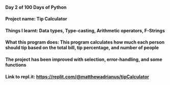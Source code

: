 #### Day 2 of 100 Days of Python
#### Project name: Tip Calculator
#### Things I learnt: Data types, Type-casting, Arithmetic operators, F-Strings

#### What this program does: This program calculates how much each person should tip based on the total bill, tip percentage, and number of people

#### The project has been improved with selection, error-handling, and some functions
#### Link to repl.it: https://replit.com/@matthewadrianus/tipCalculator

